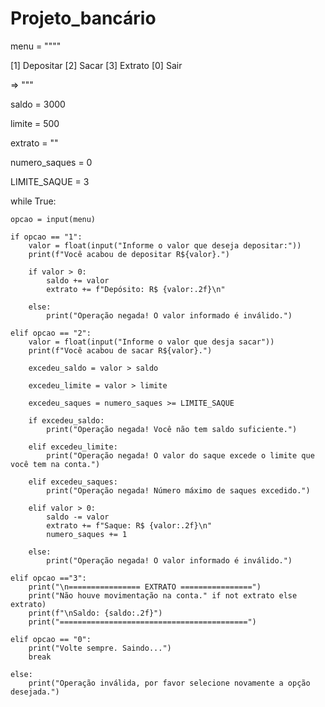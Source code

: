 # Projeto_bancário

menu = """"

[1] Depositar
[2] Sacar
[3] Extrato
[0] Sair

=> """

saldo = 3000

limite = 500

extrato = ""

numero_saques = 0

LIMITE_SAQUE = 3

while True:
    
    opcao = input(menu)
    
    if opcao == "1":
        valor = float(input("Informe o valor que deseja depositar:"))
        print(f"Você acabou de depositar R${valor}.")
        
        if valor > 0:
            saldo += valor
            extrato += f"Depósito: R$ {valor:.2f}\n"
            
        else:
            print("Operação negada! O valor informado é inválido.")
            
    elif opcao == "2":
        valor = float(input("Informe o valor que desja sacar"))
        print(f"Você acabou de sacar R${valor}.")
        
        excedeu_saldo = valor > saldo
        
        excedeu_limite = valor > limite
        
        excedeu_saques = numero_saques >= LIMITE_SAQUE
        
        if excedeu_saldo:
            print("Operação negada! Você não tem saldo suficiente.")
            
        elif excedeu_limite:
            print("Operação negada! O valor do saque excede o limite que você tem na conta.")
            
        elif excedeu_saques:
            print("Operação negada! Número máximo de saques excedido.")
            
        elif valor > 0:
            saldo -= valor
            extrato += f"Saque: R$ {valor:.2f}\n"
            numero_saques += 1
            
        else:
            print("Operação negada! O valor informado é inválido.")
            
    elif opcao =="3":
        print("\n================ EXTRATO ================")
        print("Não houve movimentação na conta." if not extrato else extrato)
        print(f"\nSaldo: {saldo:.2f}")
        print("==========================================")
        
    elif opcao == "0":
        print("Volte sempre. Saindo...")
        break
    
    else:
        print("Operação inválida, por favor selecione novamente a opção desejada.")
        
        
